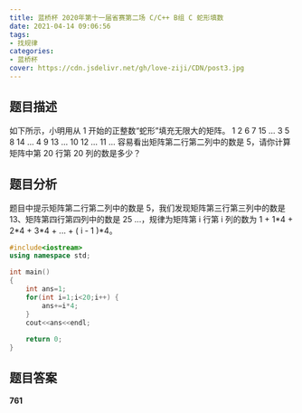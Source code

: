 ```yaml
---
title: 蓝桥杯 2020年第十一届省赛第二场 C/C++ B组 C 蛇形填数
date: 2021-04-14 09:06:56
tags:
- 找规律
categories:
- 蓝桥杯
cover: https://cdn.jsdelivr.net/gh/love-ziji/CDN/post3.jpg
---
```


## 题目描述

如下所示，小明用从 1 开始的正整数“蛇形”填充无限大的矩阵。
1 2 6 7 15 …
3 5 8 14 …
4 9 13 …
10 12 …
11 …
容易看出矩阵第二行第二列中的数是 5，请你计算矩阵中第 20 行第 20 列的数是多少？

## 题目分析

题目中提示矩阵第二行第二列中的数是 5，我们发现矩阵第三行第三列中的数是 13、矩阵第四行第四列中的数是 25 ...，规律为矩阵第 i 行第 i 列的数为 1 + 1\*4 + 2\*4 + 3\*4 + ... + ( i - 1 )*4。

```c++
#include<iostream>
using namespace std;

int main()
{
	int ans=1;
	for(int i=1;i<20;i++) {
		ans+=i*4;
	}
	cout<<ans<<endl;
	
	return 0;
}
```

## 题目答案

**761**
